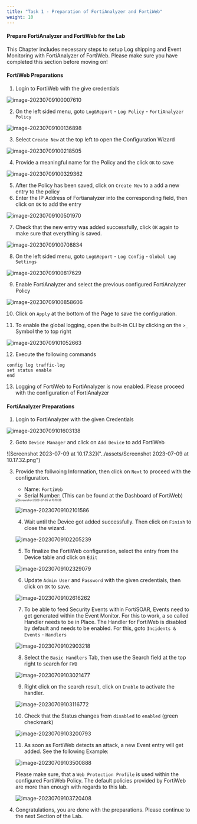 ```yaml
---
title: "Task 1 - Preparation of FortiAnalyzer and FortiWeb"
weight: 10
---
```


#### Prepare FortiAnalyzer and FortiWeb for the Lab

This Chapter includes necessary steps to setup Log shipping and Event Monitoring with FortiAnalyzer of FortiWeb. Please make sure you have completed this section before moving on!

#### FortiWeb Preparations

1. Login to FortiWeb with the give credentials

![image-20230709100007610](../assets/image-20230709100007610.png)

2. On the left sided menu, goto `Log&Report` - `Log Policy` - `FortiAnalyzer Policy`

![image-20230709100136898](../assets/image-20230709100136898.png)

3. Select `Create New` at the top left to open the Configuration Wizard

![image-20230709100218505](../assets/image-20230709100218505.png)

4. Provide a meaningful name for the Policy and the click `OK` to save

![image-20230709100329362](../assets/image-20230709100329362.png)

5. After the Policy has been saved, click on `Create New` to a add a new entry to the policy
6. Enter the IP Address of Fortianalyzer into the corresponding field, then click on `OK` to add the entry

![image-20230709100501970](../assets/image-20230709100501970.png)

7. Check that the new entry was added successfully, click `OK` again to make sure that everything is saved.

![image-20230709100708834](../assets/image-20230709100708834.png)

8. On the left sided menu, goto `Log&Report` - `Log Config` - `Global Log Settings`

![image-20230709100817629](../assets/image-20230709100817629.png)

9. Enable FortiAnalyzer and select the previous configured FortiAnalyzer Policy

![image-20230709100858606](../assets/image-20230709100858606.png)

10. Click on `Apply` at the bottom of the Page to save the configuration.

11. To enable the global logging, open the built-in CLI by clicking on the `>_` Symbol the to top right

![image-20230709101052663](../assets/image-20230709101052663.png)

12. Execute the following commands

```shell
config log traffic-log
set status enable
end
```

13. Logging of FortiWeb to FortiAnalyzer is now enabled. Please proceed with the configuration of FortiAnalyzer

#### FortiAnalyzer Preparations

1. Login to FortiAnalyzer with the given Credentials

![image-20230709101603138](../assets/image-20230709101603138.png)

2. Goto `Device Manager` and click on `Add Device` to add FortiWeb

![Screenshot 2023-07-09 at 10.17.32]("../assets/Screenshot 2023-07-09 at 10.17.32.png")

3. Provide the follwoing Information, then click on `Next` to proceed with the configuration.

   - Name: `FortiWeb`
   - Serial Number: <Serial Number of FortiWeb> (This can be found at the Dashboard of FortiWeb)

   <img src="./assets/Screenshot 2023-07-09 at 10.19.36.png" alt="Screenshot 2023-07-09 at 10.19.36" style="zoom: 50%;" />

   ![image-20230709102101586](../assets/image-20230709102101586.png)

   4. Wait until the Device got added successfully. Then click on `Finish` to close the wizard.

   ![image-20230709102205239](../assets/image-20230709102205239.png)

   5. To finalize the FortiWeb configuration, select the entry from the Device table and click on `Edit`

   ![image-20230709102329079](../assets/image-20230709102329079.png)

   6. Update `Admin User` and `Password` with the given credentials, then click on `OK` to save.

   ![image-20230709102616262](../assets/image-20230709102616262.png)


   7. To be able to feed Security Events within FortiSOAR, Events need to get generated within the Event Monitor. For this to work, a so called Handler needs to be in Place. The Handler for FortiWeb is disabled by default and needs to be enabled. For this, goto `Incidents & Events` - `Handlers`

   ![image-20230709102903218](../assets/image-20230709102903218.png)

   8. Select the `Basic Handlers` Tab, then use the Search field at the top right to search for `FWB`

   ![image-20230709103021477](../assets/image-20230709103021477.png)

   9. Right click on the search result, click on `Enable` to activate the handler.

   ![image-20230709103116772](../assets/image-20230709103116772.png) 

   10. Check that the Status changes from `disabled` to `enabled` (green checkmark)

   ![image-20230709103200793](../assets/image-20230709103200793.png)

   11. As soon as FortiWeb detects an attack, a new Event entry will get added. See the following Example:

   ![image-20230709103500888](../assets/image-20230709103500888.png)

   Please make sure, that a `Web Protection Profile` is used within the configured FortiWeb Policy. The default policies provided by FortiWeb are more than enough with regards to this lab.

   ![image-20230709103720408](../assets/image-20230709103720408.png)

12. Congratulations, you are done with the preparations. Please continue to the next Section of the Lab.